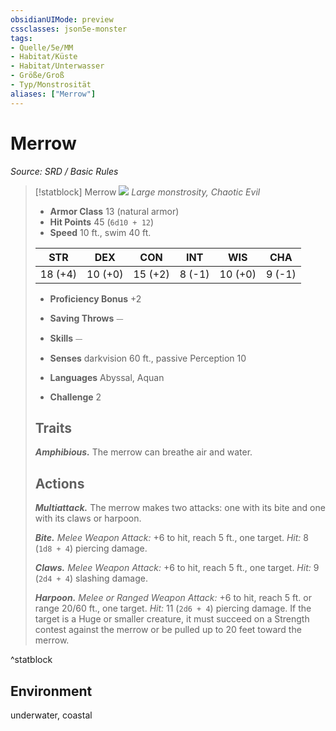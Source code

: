 ```yaml
---
obsidianUIMode: preview
cssclasses: json5e-monster
tags:
- Quelle/5e/MM
- Habitat/Küste
- Habitat/Unterwasser
- Größe/Groß
- Typ/Monstrosität
aliases: ["Merrow"]
---
```

# Merrow
*Source: SRD / Basic Rules*  

> [!statblock] Merrow
> ![](compendium/bestiary/monstrosity/token/merrow.png#token)
> *Large monstrosity, Chaotic Evil*
> 
> - **Armor Class** 13  (natural armor)
> - **Hit Points** 45 (`6d10 + 12`)
> - **Speed** 10 ft., swim 40 ft.
> 
> |STR|DEX|CON|INT|WIS|CHA|
> |:---:|:---:|:---:|:---:|:---:|:---:|
> |18 (+4)|10 (+0)|15 (+2)| 8 (-1)|10 (+0)| 9 (-1)|
> 
> - **Proficiency Bonus** +2
> - **Saving Throws** ⏤
> - **Skills** ⏤
> - **Senses** darkvision 60 ft., passive Perception 10
> 
> - **Languages** Abyssal, Aquan
> - **Challenge** 2
> 
> ## Traits
> 
> ***Amphibious.*** The merrow can breathe air and water.
> 
> ## Actions
> 
> ***Multiattack.*** The merrow makes two attacks: one with its bite and one with its claws or harpoon.
> 
> ***Bite.*** *Melee Weapon Attack:* +6 to hit, reach 5 ft., one target. *Hit:* 8 (`1d8 + 4`) piercing damage.
> 
> ***Claws.*** *Melee Weapon Attack:* +6 to hit, reach 5 ft., one target. *Hit:* 9 (`2d4 + 4`) slashing damage.
> 
> ***Harpoon.*** *Melee or Ranged Weapon Attack:* +6 to hit, reach 5 ft. or range 20/60 ft., one target. *Hit:* 11 (`2d6 + 4`) piercing damage. If the target is a Huge or smaller creature, it must succeed on a Strength contest against the merrow or be pulled up to 20 feet toward the merrow.
^statblock

## Environment

underwater, coastal